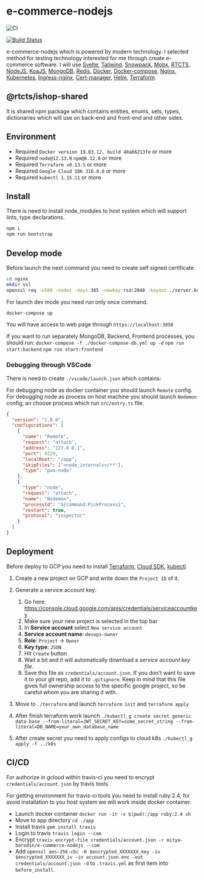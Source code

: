 # e-commerce-nodejs

![CI](https://github.com/mitya-borodin/e-commerce-nodejs/workflows/CI/badge.svg)

[![Build Status](https://travis-ci.com/mitya-borodin/e-commerce-nodejs.svg?branch=master)](https://travis-ci.com/mitya-borodin/e-commerce-nodejs)

e-commerce-nodejs which is powered by modern technology. I selected method for testing technology interested for me through create e-commerce software. I will use [Svelte](https://svelte.dev), [Tailwind](https://tailwindcss.com), [Snowpack](https://www.snowpack.dev/), [Mobx](https://mobx.js.org/README.html), [RTCTS](https://github.com/mitya-borodin/rtcts), [NodeJS](https://nodejs.org/en/), [KoaJS](https://koajs.com), [MongoDB](https://www.mongodb.com/), [Redis](https://redis.io/), [Docker](https://www.docker.com/), [Docker-compose](https://docs.docker.com/compose/), [Nginx](https://nginx.org/), [Kubernetes](https://kubernetes.io/), [Ingress-nginx](https://kubernetes.github.io/ingress-nginx), [Cert-manager](https://cert-manager.io), [Helm](https://helm.sh), [Terraform](https://www.terraform.io/).

## @rtcts/ishop-shared

It is shared npm package which contains entities, enums, sets, types, dictionaries which will use on back-end and front-end and other sides.

## Environment

- Required `Docker version 19.03.12, build 48a66213fe` or more
- Required `node@12.13.0` `npm@6.12.0` or more
- Required `Terraform v0.13.5` or more
- Required `Google Cloud SDK 316.0.0` or more
- Required `kubectl 1.15.11` or more

## Install

There is need to install node_modules to host system which will support lints, type declarations.

```bash
npm i
npm run bootstrap
```

## Develop mode

Before launch the next command you need to create self signed certificate.

```bash
cd nginx
mkdir ssl
openssl req -x509 -nodes -days 365 -newkey rsa:2048 -keyout ./server.key -out ./server.crt
```

For launch dev mode you need run only once command.

```bash
docker-compose up
```

You will have access to web page through `https://localhost:3050`

If you want to run separately MongoDB, Backend, Frontend processes, you should run:
`docker-compose -f ./docker-compose-db.yml up -d`
`npm run start:backend`
`npm run start:frontend`

### Debugging through VSCode

There is need to create `./vscode/launch.json` which contains:

For debugging node as docker container you should launch `Remote` config.
For debugging node as process on host machine you should launch `Nodemon` config, an choose process which run `src/entry.ts` file.

```json
{
  "version": "1.0.0",
  "configurations": [
    {
      "name": "Remote",
      "request": "attach",
      "address": "127.0.0.1",
      "port": 9229,
      "localRoot": "/app",
      "skipFiles": ["<node_internals>/**"],
      "type": "pwa-node"
    },
    {
      "type": "node",
      "request": "attach",
      "name": "Nodemon",
      "processId": "${command:PickProcess}",
      "restart": true,
      "protocol": "inspector"
    }
  ]
}
```

## Deployment

Before deploy to GCP you need to install
[Terraform](https://learn.hashicorp.com/tutorials/terraform/infrastructure-as-code?in=terraform/gcp-get-started),
[Cloud SDK](https://cloud.google.com/sdk/docs/quickstart?hl=ru#mac),
[kubectl](https://kubernetes.io/docs/tasks/tools/install-kubectl/).

1. Create a new project on GCP and write down the `Project ID` of it.
2. Generate a service account key:

   1. Go here: <https://console.cloud.google.com/apis/credentials/serviceaccountkey>
   2. Make sure your new project is selected in the top bar
   3. In **Service account** select `New service account`
   4. **Service account name**: `devops-owner`
   5. **Role**: `Project` -> `Owner`
   6. **Key type**: `JSON`
   7. Hit `Create` button
   8. Wait a bit and it will automatically download a _service account key file_.
   9. Save this file as `credentials/account.json`. If you don't want to save it to your git repo, add it to `.gitignore`. Keep in mind that this file gives full ownership access to the specific google project, so be careful whom you are sharing it with.

3. Move to `./terraform` and launch `terraform init` and `terraform apply`
4. After finish terraform work launch `./kubectl_g create secret generic data-base --from-literal=JWT_SECRET_KEY=some_secret_string --from-literal=DB_NAME=your_own_database_name`
5. After create secret you need to apply configs to cloud k8s `./kubectl_g apply -f ../k8s`

## CI/CD

For authorize in gcloud within travis-ci you need to encrypt `credentials/account.json` by travis tools.

For getting environment for travis-ci tools you need to install ruby:2.4, for avoid installation to you host system we will work inside docker container.

- Launch docker container `docker run -it -v $(pwd):/app ruby:2.4 sh`
- Move to app directory `cd ./app`
- Install travis `gem install travis`
- Login to travis `travis login --com`
- Encrypt `travis encrypt-file credentials/account.json -r mitya-borodin/e-commerce-nodejs --com`
- Add `openssl aes-256-cbc -K $encrypted_XXXXXXX_key -iv $encrypted_XXXXXXX_iv -in account.json.enc -out credentials/account.json -d` to `.travis.yml` as first item into `before_install`.
